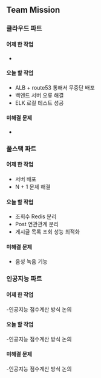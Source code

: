 ## Team Mission

### 클라우드 파트
#### 어제 한 작업
-

#### 오늘 할 작업
- ALB + route53 통해서 무중단 배포
- 백엔드 서버 오류 해결
- ELK 로컬 테스트 성공

#### 미해결 문제
-

### 풀스택 파트
#### 어제 한 작업
- 서버 배포
- N + 1 문제 해결

#### 오늘 할 작업
- 조회수 Redis 분리
- Post 연관관계 분리
- 게시글 목록 조회 성능 최적화

#### 미해결 문제
- 음성 녹음 기능 

### 인공지능 파트
#### 어제 한 작업
-인공지능 점수계산 방식 논의

#### 오늘 할 작업
-인공지능 점수계산 방식 논의

#### 미해결 문제
-인공지능 점수계산 방식 논의

